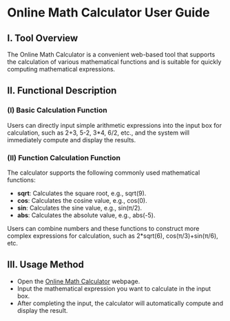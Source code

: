 # Online Math Calculator User Guide

## I. Tool Overview
The Online Math Calculator is a convenient web-based tool that supports the calculation of various mathematical functions and is suitable for quickly computing mathematical expressions.

## II. Functional Description

### (I) Basic Calculation Function
Users can directly input simple arithmetic expressions into the input box for calculation, such as 2+3, 5-2, 3*4, 6/2, etc., and the system will immediately compute and display the results.

### (II) Function Calculation Function
The calculator supports the following commonly used mathematical functions:
- **sqrt**: Calculates the square root, e.g., sqrt(9).
- **cos**: Calculates the cosine value, e.g., cos(0).
- **sin**: Calculates the sine value, e.g., sin(π/2).
- **abs**: Calculates the absolute value, e.g., abs(-5).

Users can combine numbers and these functions to construct more complex expressions for calculation, such as 2*sqrt(6), cos(π/3)+sin(π/6), etc.

## III. Usage Method
- Open the [Online Math Calculator](https://it-tools.tech/math-evaluator) webpage.
- Input the mathematical expression you want to calculate in the input box.
- After completing the input, the calculator will automatically compute and display the result.